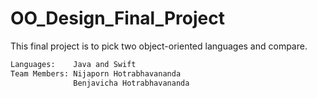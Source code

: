 # OO_Design_Final_Project
This final project is to pick two object-oriented languages and compare.
```sh
Languages:    Java and Swift
Team Members: Nijaporn Hotrabhavananda 
              Benjavicha Hotrabhavananda
```
